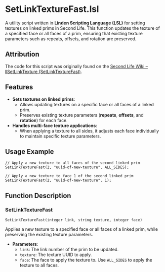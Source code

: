 # **SetLinkTextureFast.lsl**

A utility script written in **Linden Scripting Language (LSL)** for setting textures on linked prims in Second Life. This function updates the texture of a specified face or all faces of a prim, ensuring that existing texture parameters such as repeats, offsets, and rotation are preserved.

## **Attribution**

The code for this script was originally found on the [Second Life Wiki – llSetLinkTexture (SetLinkTextureFast)](https://wiki.secondlife.com/wiki/LlSetLinkTexture#SetLinkTextureFast).

## **Features**

- **Sets textures on linked prims**:
  - Allows updating textures on a specific face or all faces of a linked prim.
  - Preserves existing texture parameters (**repeats**, **offsets**, and **rotation**) for each face.
- **Handles multi-face texture applications**:
  - When applying a texture to all sides, it adjusts each face individually to maintain specific texture parameters.

## **Usage Example**

```lsl
// Apply a new texture to all faces of the second linked prim
SetLinkTextureFast(2, "uuid-of-new-texture", ALL_SIDES);

// Apply a new texture to face 1 of the second linked prim
SetLinkTextureFast(2, "uuid-of-new-texture", 1);
```

## **Function Description**

### **SetLinkTextureFast**

```lsl
SetLinkTextureFast(integer link, string texture, integer face)
```

Applies a new texture to a specified face or all faces of a linked prim, while preserving the existing texture parameters.

- **Parameters**:
  - `link`: The link number of the prim to be updated.
  - `texture`: The texture UUID to apply.
  - `face`: The face to apply the texture to. Use `ALL_SIDES` to apply the texture to all faces.
